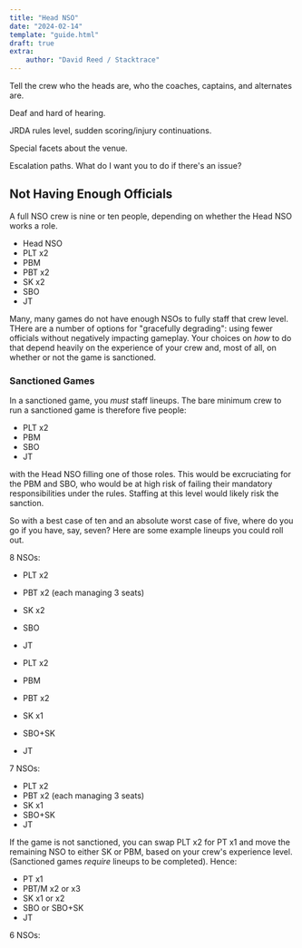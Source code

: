 ```yaml
---
title: "Head NSO"
date: "2024-02-14"
template: "guide.html"
draft: true
extra:
    author: "David Reed / Stacktrace"
---
```


Tell the crew who the heads are, who the coaches, captains, and alternates are.

Deaf and hard of hearing.

JRDA rules level, sudden scoring/injury continuations.

Special facets about the venue.

Escalation paths. What do I want you to do if there's an issue?

## Not Having Enough Officials

A full NSO crew is nine or ten people, depending on whether the Head NSO works a role.

- Head NSO
- PLT x2
- PBM
- PBT x2
- SK x2
- SBO
- JT

Many, many games do not have enough NSOs to fully staff that crew level. THere are a number of options for "gracefully degrading": using fewer officials without negatively impacting gameplay. Your choices on _how_ to do that depend heavily on the experience of your crew and, most of all, on whether or not the game is sanctioned.

### Sanctioned Games

In a sanctioned game, you _must_ staff lineups. The bare minimum crew to run a sanctioned game is therefore five people:

- PLT x2
- PBM
- SBO
- JT

with the Head NSO filling one of those roles. This would be excruciating for the PBM and SBO, who would be at high risk of failing their mandatory responsibilities under the rules. Staffing at this level would likely risk the sanction.

So with a best case of ten and an absolute worst case of five, where do you go if you have, say, seven? Here are some example lineups you could roll out.

8 NSOs:

- PLT x2
- PBT x2 (each managing 3 seats)
- SK x2
- SBO
- JT

- PLT x2
- PBM
- PBT x2
- SK x1
- SBO+SK
- JT

7 NSOs:

- PLT x2
- PBT x2 (each managing 3 seats)
- SK x1
- SBO+SK
- JT

If the game is not sanctioned, you can swap PLT x2 for PT x1 and move the remaining NSO to either SK or PBM, based on your crew's experience level. (Sanctioned games _require_ lineups to be completed). Hence:


- PT x1
- PBT/M x2 or x3
- SK x1 or x2
- SBO or SBO+SK
- JT

6 NSOs:
